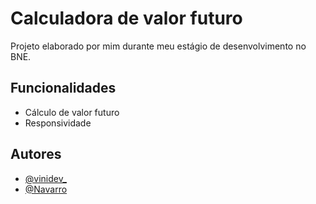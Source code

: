 
# Calculadora de valor futuro

Projeto elaborado por mim durante meu estágio de desenvolvimento no BNE.

## Funcionalidades

- Cálculo de valor futuro
- Responsividade




## Autores

- [@vinidev_](https://www.github.com/vinicdev)
- [@Navarro](https://www.github.com/guinavarro)

